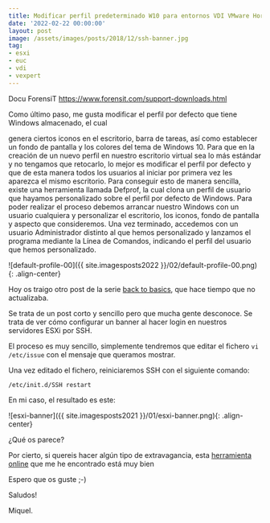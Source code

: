 ```yaml
---
title: Modificar perfil predeterminado W10 para entornos VDI VMware Horizon
date: '2022-02-22 00:00:00'
layout: post
image: /assets/images/posts/2018/12/ssh-banner.jpg
tag:
- esxi
- euc
- vdi
- vexpert
---
```


Docu ForensiT
https://www.forensit.com/support-downloads.html

Como último paso, me gusta modificar el perfil por defecto que tiene Windows almacenado, el cual

genera ciertos iconos en el escritorio, barra de tareas, así como establecer un fondo de pantalla y los
colores del tema de Windows 10.
Para que en la creación de un nuevo perfil en nuestro escritorio virtual sea lo más estándar y no tengamos que retocarlo, lo mejor es modificar el perfil por defecto y que de esta manera todos los usuarios al iniciar por primera vez les aparezca el mismo escritorio.
Para conseguir esto de manera sencilla, existe una herramienta llamada Defprof, la cual clona un perfil de usuario que hayamos personalizado sobre el perfil por defecto de Windows.
Para poder realizar el proceso debemos arrancar nuestro Windows con un usuario cualquiera y personalizar el escritorio, los iconos, fondo de pantalla y aspecto que consideremos.
Una vez terminado, accedemos con un usuario Administrador distinto al que hemos personalizado y lanzamos el programa mediante la Línea de Comandos, indicando el perfil del usuario que hemos personalizado.



![default-profile-00]({{ site.imagesposts2022 }}/02/default-profile-00.png){: .align-center}




Hoy os traigo otro post de la serie [back to basics](https://miquelmariano.github.io/tag/#/backtobasics), que hace tiempo que no actualizaba.

Se trata de un post corto y sencillo pero que mucha gente desconoce. Se trata de ver cómo configurar un banner al hacer login en nuestros servidores ESXi por SSH.

El proceso es muy sencillo, simplemente tendremos que editar el fichero  `vi /etc/issue` con el mensaje que queramos mostrar.

Una vez editado el fichero, reiniciaremos SSH con el siguiente comando:

```ssh
/etc/init.d/SSH restart
```

En mi caso, el resultado es este:

![esxi-banner]({{ site.imagesposts2021 }}/01/esxi-banner.png){: .align-center}

¿Qué os parece?

Por cierto, si quereis hacer algún tipo de extravagancia, esta [herramienta online](http://patorjk.com/software/taag/#p=testall&f=Arrows&t=miquelmariano.github.io) que me he encontrado está muy bien

Espero que os guste ;-)

Saludos!

Miquel.


